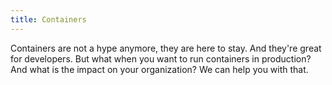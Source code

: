 ```yaml
---
title: Containers
---
```

Containers are not a hype anymore, they are here to stay. And they're great for developers. But what when you want to run containers in production? And what is the impact on your organization? We can help you with that.
